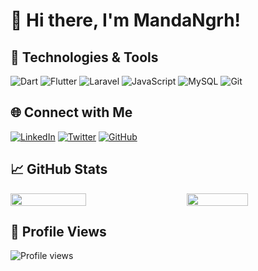 # 👋 Hi there, I'm MandaNgrh!

## 🚀 Technologies & Tools
![Dart](https://img.shields.io/badge/-Dart-0175C2?style=for-the-badge&logo=dart&logoColor=white)
![Flutter](https://img.shields.io/badge/-Flutter-02569B?style=for-the-badge&logo=flutter&logoColor=white)
![Laravel](https://img.shields.io/badge/-Laravel-FF2D20?style=for-the-badge&logo=laravel&logoColor=white)
![JavaScript](https://img.shields.io/badge/-JavaScript-F7DF1E?style=for-the-badge&logo=javascript&logoColor=black)
![MySQL](https://img.shields.io/badge/-MySQL-4479A1?style=for-the-badge&logo=mysql&logoColor=white)
![Git](https://img.shields.io/badge/-Git-F05032?style=for-the-badge&logo=git&logoColor=white)

## 🌐 Connect with Me
[![LinkedIn](https://img.shields.io/badge/-LinkedIn-0A66C2?style=for-the-badge&logo=linkedin&logoColor=white)](https://linkedin.com/in/MandaNgrh)
[![Twitter](https://img.shields.io/badge/-Twitter-1DA1F2?style=for-the-badge&logo=twitter&logoColor=white)](https://twitter.com/MandaNgrh)
[![GitHub](https://img.shields.io/badge/-GitHub-181717?style=for-the-badge&logo=github&logoColor=white)](https://github.com/MandaNgrh)

## 📈 GitHub Stats
<div style="display: flex; gap: 20px; justify-content: space-between;">
  <img src="https://github-readme-stats.vercel.app/api?username=MandaNgrh&show_icons=true&theme=radical" width="49%" />
  <img src="https://github-readme-stats.vercel.app/api/top-langs/?username=MandaNgrh&layout=compact&theme=radical" width="44%" />
</div>

## 👀 Profile Views
![Profile views](https://komarev.com/ghpvc/?username=MandaNgrh&style=flat-square&color=blue)
